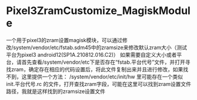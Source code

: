 # Pixel3ZramCustomize_MagiskModule
一个用于pixel3的zram设置magisk模块，可以通过修改/system/vendor/etc/fstab.sdm45中的zramsize来修改默认zram大小（测试平台为pixel3 android12(SP1A.210812.016.C2)）
如果需要自定义大小或者平台，请首先查看/system/vendor/etc下是否存在“fstab.平台代号”文件，并打开寻找zram，确定存在相应的代码设置后，将此文件复制出来并且进行修改，如果找不到，这里提供一个方法：
/system/vendor/etc/init/hw 里可能存在一个类似init.平台代号.rc 的文件，打开查找zram字段，可能在这里可以找到zram设置文件路径，我就是这样找到的zramsize设置文件
